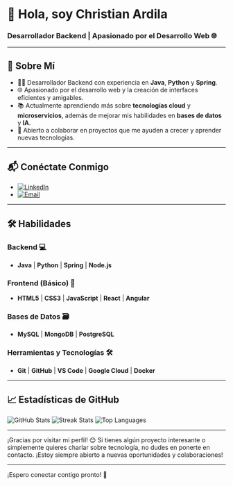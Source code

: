 # 👋 Hola, soy Christian Ardila 

### Desarrollador Backend | Apasionado por el Desarrollo Web 🌐

---

## 🌟 Sobre Mí
- 👨‍💻 Desarrollador Backend con experiencia en **Java**, **Python** y **Spring**.
- 🌐 Apasionado por el desarrollo web y la creación de interfaces eficientes y amigables.
- 📚 Actualmente aprendiendo más sobre **tecnologías cloud** y **microservicios**, además de mejorar mis habilidades en **bases de datos** y **IA**.
- 🤝 Abierto a colaborar en proyectos que me ayuden a crecer y aprender nuevas tecnologías.

---

## 📬 Conéctate Conmigo
- [![LinkedIn](https://img.shields.io/badge/-LinkedIn-blue)](https://www.linkedin.com/in/cristian-ardila-066025315/)
- [![Email](https://img.shields.io/badge/-Email-gray)](mailto:cardila622@gmail.com)

---

## 🛠️ Habilidades

### Backend 💻
- **Java** | **Python** | **Spring** | **Node.js**

### Frontend (Básico) 🎨
- **HTML5** | **CSS3** | **JavaScript** | **React** | **Angular**

### Bases de Datos 🗃️
- **MySQL** | **MongoDB** | **PostgreSQL**

### Herramientas y Tecnologías 🛠️
- **Git** | **GitHub** | **VS Code** | **Google Cloud** | **Docker**

---

## 📈 Estadísticas de GitHub

![GitHub Stats](https://github-readme-stats.vercel.app/api?username=mateosanchezh&show_icons=true&theme=radical)
![Streak Stats](https://github-readme-streak-stats.herokuapp.com/?user=mateosanchezh&theme=radical)
![Top Languages](https://github-readme-stats.vercel.app/api/top-langs/?username=mateosanchezh&layout=compact&theme=radical)

---

¡Gracias por visitar mi perfil! 😊 Si tienes algún proyecto interesante o simplemente quieres charlar sobre tecnología, no dudes en ponerte en contacto. ¡Estoy siempre abierto a nuevas oportunidades y colaboraciones!

---

¡Espero conectar contigo pronto! 👋
